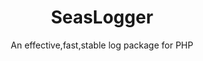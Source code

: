 <h1 align="center">SeasLogger</h1>

<p align="center"> An effective,fast,stable log package for PHP </p>